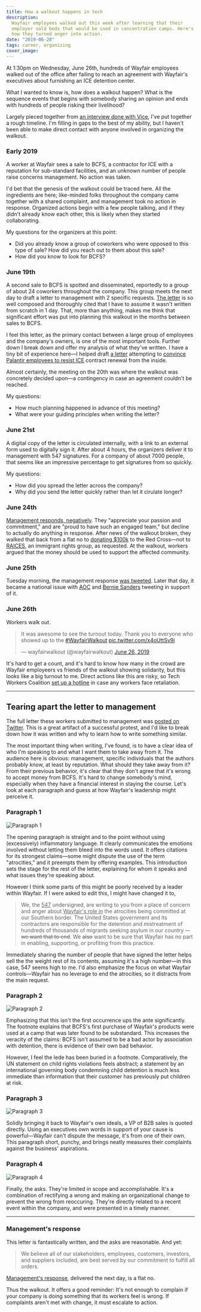 ```yaml
---
title: How a walkout happens in tech
description:
  Wayfair employees walked out this week after learning that their
  employer sold beds that would be used in concentration camps. Here's
  how they turned anger into action.
date: "2019-06-28"
tags: career, organizing
cover_image:
---
```


At 1:30pm on Wednesday, June 26th, hundreds of Wayfair employees walked
out of the office after failing to reach an agreement with Wayfair's
executives about furnishing an ICE detention center.

What I wanted to know is, how does a walkout happen? What is the
sequence events that begins with somebody sharing an opinion and ends
with hundreds of people risking their livelihood?

Largely pieced together from
[an interview done with Vice](https://www.vice.com/en_us/article/a3x84z/wayfair-is-profiting-from-immigration-detention-so-im-walking-out),
I've put together a rough timeline. I'm filling in gaps to the best of
my ability, but I haven't been able to make direct contact with anyone
involved in organizing the walkout.

### Early 2019

A worker at Wayfair sees a sale to BCFS, a contractor for ICE with a
reputation for sub-standard facilities, and an unknown number of people
raise concerns management. No action was taken.

I'd bet that the genesis of the walkout could be traced here. All the
ingredients are here; like-minded folks throughout the company came
together with a shared complaint, and management took no action in
response. Organized actions begin with a few people talking, and if they
didn't already know each other, this is likely when they started
collaborating.

My questions for the organizers at this point:

- Did you already know a group of coworkers who were opposed to this
  type of sale? How did you reach out to them about this sale?
- How did you know to look for BCFS?

### June 19th

A second sale to BCFS is spotted and disseminated, reportedly to a group
of about 24 coworkers throughout the company. This group meets the next
day to draft a letter to management with 2 specific requests.
[The letter](https://twitter.com/sun_daiz/status/1143548274240102401) is
so well composed and thoroughly cited that I have to assume it wasn't
written from scratch in 1 day. That, more than anything, makes me think
that significant effort was put into planning this walkout in the months
between sales to BCFS.

I feel this letter, as the primary contact between a large group of
employees and the company's owners, is one of the most important tools.
Further down I break down and offer my analysis of what they've written.
I have a tiny bit of experience here—I helped draft
[a letter](https://github.com/palantir/blueprint/pull/3535/files?short_path=2f4c358#diff-2f4c3585a94a03c11192c3ae940fcb70)
attempting to
[convince Palantir employees to resist ICE](https://www.theguardian.com/us-news/2019/may/13/tech-workers-palantir-immigration-protest-github)
contract renewal from the inside.

Almost certainly, the meeting on the 20th was where the walkout was
concretely decided upon—a contingency in case an agreement couldn't be
reached.

My questions:

- How much planning happened in advance of this meeting?
- What were your guiding principles when writing the letter?

### June 21st

A digital copy of the letter is circulated internally, with a link to an
external form used to digitally sign it. After about 4 hours, the
organizers deliver it to management with 547 signatures. For a company
of about 7000 people, that seems like an impressive percentage to get
signatures from so quickly.

My questions:

- How did you spread the letter across the company?
- Why did you send the letter quickly rather than let it cirulate
  longer?

### June 24th

[Management responds, negatively](https://twitter.com/FizFashizzle/status/1143530739541139457).
They "appreciate your passion and commitment," and are "proud to have
such an engaged team," but decline to actually do anything in response.
After news of the walkout broken, they walked that back from a flat no
to
[donating \$100k](https://www.cnn.com/2019/06/26/business/wayfair-donation-migrant-facility/index.html)
to the Red Cross—not to [RAICES](https://www.raicestexas.org), an
immigrant rights group, as requested. At the walkout, workers argued
that the money should be used to support the affected community.

### June 25th

Tuesday morning, the management response
[was tweeted](https://twitter.com/FizFashizzle/status/1143530739541139457).
Later that day, it became a national issue with
[AOC](https://twitter.com/AOC/status/1143590995122171905) and
[Bernie Sanders](https://twitter.com/BernieSanders/status/1143610481854300161)
tweeting in support of it.

### June 26th

Workers walk out.

<blockquote class="twitter-tweet" data-lang="en"><p lang="en" dir="ltr">It was awesome to see the turnout today. Thank you to everyone who showed up to the <a href="https://twitter.com/hashtag/WayfairWalkout?src=hash&amp;ref_src=twsrc%5Etfw">#WayfairWalkout</a> <a href="https://t.co/x4oUttSv9i">pic.twitter.com/x4oUttSv9i</a></p>&mdash; wayfairwalkout (@wayfairwalkout) <a href="https://twitter.com/wayfairwalkout/status/1144013585586126848?ref_src=twsrc%5Etfw">June 26, 2019</a></blockquote>
<script async src="https://platform.twitter.com/widgets.js" charset="utf-8"></script>

It's hard to get a count, and it's hard to know how many in the crowd
are Wayfair employeers vs friends of the walkout showing solidarity, but
this looks like a big turnout to me. Direct actions like this are risky,
so Tech Workers Coalition
[set up a hotline](https://mobile.twitter.com/techworkersco/status/1144039406292127744)
in case any workers face retaliation.

---

## Tearing apart the letter to management

The full letter these workers submitted to management was
[posted on Twitter](https://twitter.com/sun_daiz/status/1143548274240102401).
This is a great artifact of a successful protest, and I'd like to break
down how it was written and why to learn how to write something similar.

The most important thing when writing, I've found, is to have a clear
idea of who I'm speaking to and what I want them to take away from it.
The audience here is obvious: management, specific individuals that the
authors probably know, at least by reputation. What should they take
away from it? From their previous behavior, it's clear that they don't
agree that it's wrong to accept money from BCFS. It's hard to change
somebody's mind, especially when they have a financial interest in
staying the course. Let's look at each paragraph and guess at how
Wayfair's leadership might perceive it.

### Paragraph 1

![Paragraph 1](/images/wayfair-1.jpg)

The opening paragraph is straight and to the point without using
(excessively) inflammatory language. It clearly communicates the
emotions involved without letting them bleed into the words used. It
offers citations for its strongest claims—some might dispute the use of
the term "atrocities," and it preempts them by offering examples. This
introduction sets the stage for the rest of the letter, explaining for
whom it speaks and what issues they're speaking about.

However I think some parts of this might be poorly received by a leader
within Wayfair. If I were asked to edit this, I might have changed it
to,

> We, the <ins>547</ins> undersigned, are writing to you from a place of
> concern and anger about <ins>Wayfair's role in</ins> the atrocities
> being committed at our Southern border. The United States government
> and its contractors are responsible for the detention and mistreatment
> of hundreds of thousands of migrants seeking asylum in our country
> <del>-- we want that to end</del>. We ~~also~~ want to be sure that
> Wayfair has no part in enabling, supporting, or profiting from this
> practice.

Immediately sharing the number of people that have signed the letter
helps sell the the weight rest of its contents, assuming it's a high
number—in this case, 547 seems high to me. I'd also emphasize the focus
on what Wayfair controls—Wayfair has no leverage to end the atrocities,
so it distracts from the main request.

### Paragraph 2

![Paragraph 2](/images/wayfair-2.jpg)

Emphasizing that this isn't the first occurrence ups the ante
significantly. The footnote explains that BCFS's first purchase of
Wayfair's products were used at a camp that was later found to be
substandard. This increases the veracity of the claims: BCFS isn't
assumed to be a bad actor by association with detention, there is
evidence of their own bad behavior.

However, I feel the lede has been buried in a footnote. Comparatively,
the UN statement on child rights violations feels abstract; a statement
by an international governing body condemning child detention is much
less immediate than information that their customer has previously put
children at risk.

### Paragraph 3

![Paragraph 3](/images/wayfair-3.jpg)

Solidly bringing it back to Wayfair's own ideals, a VP of B2B sales is
quoted directly. Using an executives own words in support of your cause
is powerful—Wayfair can't dispute the message, it's from one of their
own. This paragraph short, punchy, and brings neatly measures their
complaints against the business' aspirations.

### Paragraph 4

![Paragraph 4](/images/wayfair-4.jpg)

Finally, the asks. They're limited in scope and accomplishable. It's a
combination of rectifying a wrong and making an organizational change to
prevent the wrong from reoccuring. They're directly related to a recent
event within the company, and were presented in a timely manner.

---

### Management's response

This letter is fantastically written, and the asks are reasonable. And
yet:

> We believe all of our stakeholders, employees, customers, investors,
> and suppliers included, are best served by our commitment to fulfill
> all orders.

[Management's response](https://twitter.com/FizFashizzle/status/1143530739541139457),
delivered the next day, is a flat no.

Thus the walkout. It offers a good reminder: It's not enough to complain
if your company is doing something that its workers feel is wrong. If
complaints aren't met with change, it must escalate to action.
